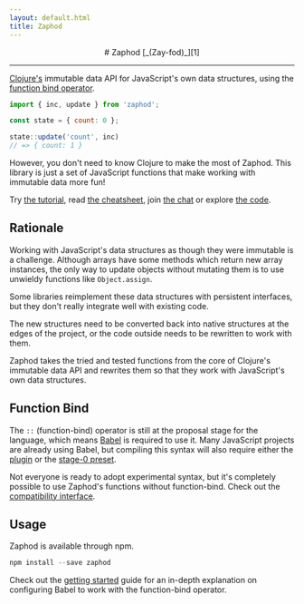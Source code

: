 ```yaml
---
layout: default.html
title: Zaphod
---
```


<center class="hero">
# Zaphod
[_(Zay-fod)_][1]
</center>
<hr />

[Clojure's][2] immutable data API for JavaScript's own data structures, using the [function bind operator][9].

```js
import { inc, update } from 'zaphod';

const state = { count: 0 };

state::update('count', inc)
// => { count: 1 }
```

However, you don't need to know Clojure to make the most of Zaphod. This library is just a set of JavaScript functions that make working with immutable data more fun!

Try [the tutorial](/tutorial/), read [the cheatsheet](/cheatsheet/), join [the chat][10] or explore [the code][11].

## Rationale
Working with JavaScript's data structures as though they were immutable is a challenge. Although arrays have some methods which return new array instances, the only way to update objects without mutating them is to use unwieldy functions like `Object.assign`.

Some libraries reimplement these data structures with persistent interfaces, but they don't really integrate well with existing code.

The new structures need to be converted back into native structures at the edges of the project, or the code outside needs to be rewritten to work with them.

Zaphod takes the tried and tested functions from the core of Clojure's immutable data API and rewrites them so that they work with JavaScript's own data structures.

## Function Bind
The `::` (function-bind) operator is still at the proposal stage for the language, which means [Babel][12] is required to use it. Many JavaScript projects are already using Babel, but compiling this syntax will also require either the [plugin][13] or the [stage-0 preset][14].

Not everyone is ready to adopt experimental syntax, but it's completely possible to use Zaphod's functions without function-bind. Check out the [compatibility interface](/compat/).

## Usage
Zaphod is available through npm.

```js
npm install --save zaphod
```

Check out the [getting started](/getting-started/) guide for an in-depth explanation on configuring Babel to work with the function-bind operator.

[1]: https://en.wikipedia.org/wiki/Zaphod_Beeblebrox
[2]: https://clojure.org/
[8]: https://developer.mozilla.org/en/docs/Web/JavaScript/Reference/Functions/rest_parameters
[9]: https://github.com/tc39/proposal-bind-operator
[10]: https://gitter.im/zaphod
[11]: https://github.com/danprince/zaphod
[12]: http://babeljs.io/
[13]: http://babeljs.io/docs/plugins/transform-function-bind/ 
[14]: https://babeljs.io/docs/plugins/preset-stage-0/
[15]: https://github.com/danprince/zaphod/issues/6
[16]: https://github.com/sebmarkbage/ecmascript-immutable-data-structures

